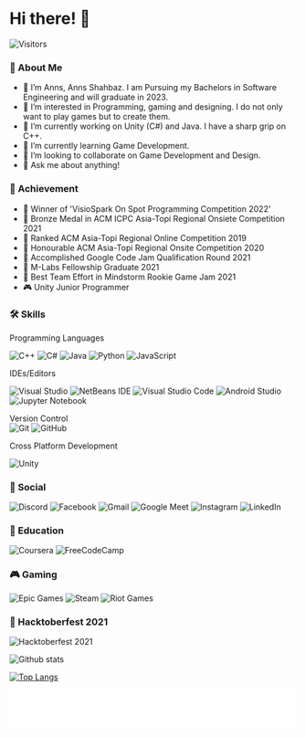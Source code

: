 # Hi there! 👋

![Visitors](https://visitor-badge.glitch.me/badge?page_id=Ansi007)

### 🚀 About Me
- 👋 I’m Anns, Anns Shahbaz. I am Pursuing my Bachelors in Software Engineering and will graduate in 2023.
- 👀 I’m interested in Programming, gaming and designing. I do not only want to play games but to create them.
- 🔭 I’m currently working on Unity (C#) and Java. I have a sharp grip on C++. 
- 🌱 I’m currently learning Game Development. 
- 👯 I’m looking to collaborate on Game Development and Design. 
- 💬 Ask me about anything!

### 🏅 Achievement
 - 🥇 Winner of 'VisioSpark On Spot Programming Competition 2022'
 - 🥇 Bronze Medal in ACM ICPC Asia-Topi Regional Onsiete Competition 2021
 - 🥇 Ranked ACM Asia-Topi Regional Online Competition 2019
 - 🥈 Honourable ACM Asia-Topi Regional Onsite Competition 2020
 - 🥉 Accomplished Google Code Jam Qualification Round 2021
 - 🥇 M-Labs Fellowship Graduate 2021
 - 🥈 Best Team Effort in Mindstorm Rookie Game Jam 2021
 - 🎮 Unity Junior Programmer
 
### 🛠️ Skills

Programming Languages
 
![C++](https://img.shields.io/badge/c++-%2300599C.svg?style=for-the-badge&logo=c%2B%2B&logoColor=white)  ![C#](https://img.shields.io/badge/c%23-%23239120.svg?style=for-the-badge&logo=c-sharp&logoColor=white)  ![Java](https://img.shields.io/badge/java-%23ED8B00.svg?style=for-the-badge&logo=java&logoColor=white)  ![Python](https://img.shields.io/badge/python-3670A0?style=for-the-badge&logo=python&logoColor=ffdd54)  ![JavaScript](https://img.shields.io/badge/javascript-%23323330.svg?style=for-the-badge&logo=javascript&logoColor=%23F7DF1E)

IDEs/Editors  

![Visual Studio](https://img.shields.io/badge/Visual%20Studio-5C2D91.svg?style=for-the-badge&logo=visual-studio&logoColor=white)  	![NetBeans IDE](https://img.shields.io/badge/NetBeansIDE-1B6AC6.svg?style=for-the-badge&logo=apache-netbeans-ide&logoColor=white)	![Visual Studio Code](https://img.shields.io/badge/Visual%20Studio%20Code-0078d7.svg?style=for-the-badge&logo=visual-studio-code&logoColor=white) ![Android Studio](https://img.shields.io/badge/Android%20Studio-3DDC84.svg?style=for-the-badge&logo=android-studio&logoColor=white)  ![Jupyter Notebook](https://img.shields.io/badge/jupyter-%23FA0F00.svg?style=for-the-badge&logo=jupyter&logoColor=white) 


Version Control  
![Git](https://img.shields.io/badge/git-%23F05033.svg?style=for-the-badge&logo=git&logoColor=white)  ![GitHub](https://img.shields.io/badge/github-%23121011.svg?style=for-the-badge&logo=github&logoColor=white)

Cross Platform Development

![Unity](https://img.shields.io/badge/unity-%23000000.svg?style=for-the-badge&logo=unity&logoColor=white)



### 🔗 Social

![Discord](https://img.shields.io/badge/%3CAnsi%3E-%237289DA.svg?style=for-the-badge&logo=discord&logoColor=white)  ![Facebook](https://img.shields.io/badge/Facebook-%231877F2.svg?style=for-the-badge&logo=Facebook&logoColor=white)  ![Gmail](https://img.shields.io/badge/Gmail-D14836?style=for-the-badge&logo=gmail&logoColor=white)  ![Google Meet](https://img.shields.io/badge/Google%20Meet-00897B?style=for-the-badge&logo=google-meet&logoColor=white)  ![Instagram](https://img.shields.io/badge/<anns_shahbaz>-%23E4405F.svg?style=for-the-badge&logo=Instagram&logoColor=white)  ![LinkedIn](https://img.shields.io/badge/linkedin-%230077B5.svg?style=for-the-badge&logo=linkedin&logoColor=white)


### 📝 Education  

![Coursera](https://img.shields.io/badge/Coursera-%230056D2.svg?style=for-the-badge&logo=Coursera&logoColor=white)  ![FreeCodeCamp](https://img.shields.io/badge/Freecodecamp-%23123.svg?&style=for-the-badge&logo=freecodecamp&logoColor=green)

### 🎮 Gaming

![Epic Games](https://img.shields.io/badge/epicgames-%23313131.svg?style=for-the-badge&logo=epicgames&logoColor=white)  ![Steam](https://img.shields.io/badge/steam-%23000000.svg?style=for-the-badge&logo=steam&logoColor=white)  ![Riot Games](https://img.shields.io/badge/riotgames-D32936.svg?style=for-the-badge&logo=riotgames&logoColor=white)  

### 🏅 Hacktoberfest 2021

![Hacktoberfest 2021](https://res.cloudinary.com/practicaldev/image/fetch/s--ajGtUgSU--/c_limit,f_auto,fl_progressive,q_80,w_180/https://dev-to-uploads.s3.amazonaws.com/uploads/badge/badge_image/80/hacktoberfest2020-badge_2.png)

![Github stats](https://github-readme-stats.vercel.app/api?username=Ansi007&show_icons=true&theme=dark)

[![Top Langs](https://github-readme-stats.vercel.app/api/top-langs/?username=Ansi007&layout=compact)](https://github.com/Ansi007/github-readme-stats)

<img align='center'  height="70" alt="Thanks" width="100%" src="https://github.com/AkashSingh3031/AkashSingh3031/blob/main/marquee.svg"/> 



